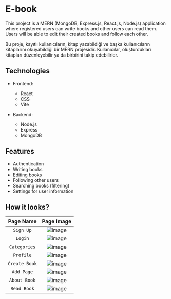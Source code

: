 # E-book

This project is a MERN (MongoDB, Express.js, React.js, Node.js) application where registered users can write books and other users can read them. Users will be able to edit their created books and follow each other.

Bu proje, kayıtlı kullanıcıların, kitap yazabildiği ve başka kullanıcıların kitaplarını okuyabildiği bir MERN projesidir. Kullanıcılar, oluşturdukları kitapları düzenleyebilir ya da birbirini takip edebilirler.

## Technologies

- Frontend:
    - React 
    - CSS
    - Vite

- Backend:
    - Node.js
    - Express
    - MongoDB

## Features

- Authentication
- Writing books
- Editing books
- Following other users
- Searching books (filtering)
- Settings for user information

## How it looks?
| Page Name | Page Image | 
| :---: | :---: |
| `Sign Up` | ![image](https://github.com/rukiyeaydin/e-book-fullStack/assets/86829926/3dd93be8-24d7-44fd-8cad-31bec1f65cfb)
| `Login` | ![image](https://github.com/rukiyeaydin/e-book-fullStack/assets/86829926/77dff0a5-db07-4496-9e8a-a432a5538317)
| `Categories` | ![image](https://github.com/rukiyeaydin/e-book-fullStack/assets/86829926/4585c8eb-f4ea-45ec-99e9-6d4723ed7e32)
| `Profile` | ![image](https://github.com/rukiyeaydin/e-book-fullStack/assets/86829926/1db3a6e7-5278-4836-8ab9-6a0ff1a0c660)
| `Create Book` | ![image](https://github.com/rukiyeaydin/e-book-fullStack/assets/86829926/062e112a-7c74-4d33-9fc2-c4d376e90cd0)
| `Add Page` | ![image](https://github.com/rukiyeaydin/e-book-fullStack/assets/86829926/e972ce98-bc2f-499d-a7b0-b750476e77cc)
| `About Book` | ![image](https://github.com/rukiyeaydin/e-book-fullStack/assets/86829926/a92e87f0-915c-4432-8002-ef520e060fe3)
| `Read Book` | ![image](https://github.com/rukiyeaydin/e-book-fullStack/assets/86829926/a71a6dc9-20b9-4fb2-83bb-032b627908ee)








